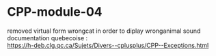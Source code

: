 # CPP-module-04

removed virtual form wrongcat in order to diplay wronganimal sound  
documentation quebecoise :  
https://h-deb.clg.qc.ca/Sujets/Divers--cplusplus/CPP--Exceptions.html  
